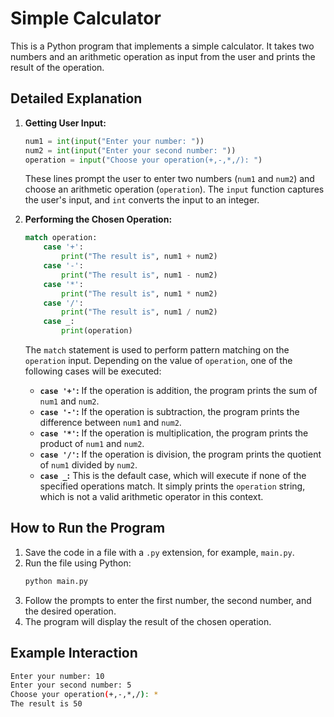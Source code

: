 # Simple Calculator

This is a Python program that implements a simple calculator. It takes two numbers and an arithmetic operation as input from the user and prints the result of the operation.

## Detailed Explanation

1. **Getting User Input:**
    ```python
    num1 = int(input("Enter your number: "))
    num2 = int(input("Enter your second number: "))
    operation = input("Choose your operation(+,-,*,/): ")
    ```
    These lines prompt the user to enter two numbers (`num1` and `num2`) and choose an arithmetic operation (`operation`). The `input` function captures the user's input, and `int` converts the input to an integer.

2. **Performing the Chosen Operation:**
    ```python
    match operation:
        case '+':
            print("The result is", num1 + num2)
        case '-':
            print("The result is", num1 - num2)
        case '*':
            print("The result is", num1 * num2)
        case '/':
            print("The result is", num1 / num2)
        case _:
            print(operation)
    ```
    The `match` statement is used to perform pattern matching on the `operation` input. Depending on the value of `operation`, one of the following cases will be executed:
    - **`case '+'`:** If the operation is addition, the program prints the sum of `num1` and `num2`.
    - **`case '-'`:** If the operation is subtraction, the program prints the difference between `num1` and `num2`.
    - **`case '*'`:** If the operation is multiplication, the program prints the product of `num1` and `num2`.
    - **`case '/'`:** If the operation is division, the program prints the quotient of `num1` divided by `num2`.
    - **`case _`:** This is the default case, which will execute if none of the specified operations match. It simply prints the `operation` string, which is not a valid arithmetic operator in this context.

## How to Run the Program

1. Save the code in a file with a `.py` extension, for example, `main.py`.
2. Run the file using Python:
    ```bash
    python main.py
    ```
3. Follow the prompts to enter the first number, the second number, and the desired operation.
4. The program will display the result of the chosen operation.

## Example Interaction
```bash
Enter your number: 10
Enter your second number: 5
Choose your operation(+,-,*,/): *
The result is 50
```
